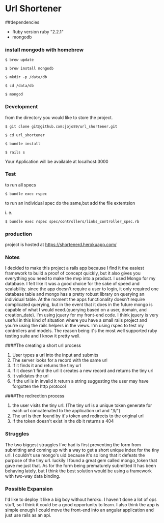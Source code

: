 # Url Shortener

##dependencies
* Ruby version ruby "2.2.1"
* mongodb

### install mongodb with homebrew

```
$ brew update
```

```
$ brew install mongodb
```

```
$ mkdir -p /data/db
```

```
$ cd /data/db
```

```
$ mongod 
```

### Development

from the directory you would like to store the project.

```
$ git clone git@github.com:jojo89/url_shortener.git
```

```
$ cd url_shortener
```

```
$ bundle install
```

```
$ rails s
```
 
 Your Application will be available at localhost:3000
 
### Test

 to run all specs 
```
$ bundle exec rspec
```
to run an individual spec do the same,but add the file extentsion

 i. e.
```
$ bundle exec rspec spec/controllers/links_controller_spec.rb
```

### production

project is hosted at https://shortenerd.herokuapp.com/


### Notes 
  I decided to make this project a rails app because I find it the easiest framework to build a proof of concept
quickly, but it also gives you everything you need to make the mvp into a product. I used Mongo for my database.
I felt like it was a good choice for the sake of speed and scalability. since the app doesn't require a user to login,
it only required one database table and mongo has a pretty robust library on querying an individual table.
At the moment the apps functionality doesn't require complicated querying, but in the event that it does in the future
mongo is capable of what I would need.(querying based on a user, domain, and creation_date). I'm using jquery 
for my front-end code. I think jquery is very useful in this kind of situation where you have a small rails project
and you're using the rails helpers in the views. I'm using rspec to test my controllers and models. The reason
being it's the most well supported ruby testing suite and I know it pretty well.


####The creating a short url process

1.  User types a url into the input and submits
2.  The server looks for a record with the same url
3.  If it finds it and returns the tiny url
4.  If it doesn't find the url it creates a new record and returns the tiny url
5.  It validates the url
6.  If the url is in invalid it return a string suggesting the user may have forgotten the http protocol

####The redirection process

1.  the user visits the tiny url. (The tiny url is a unique token generate for each url concatenated to the application url and "/l/")
2.  The url is then found by it's token and redirects to the original url
3.  If the token doesn't exist in the db it returns a 404

### Struggles
  The two biggest struggles I've had is first preventing the form from submitting and coming up with a 
  way to get a short unique index for the tiny url. I couldn't use mongo's uid because it's so long that it
  defeats the purpose of the tiny url. luckily I found a great gem called mongo_token that gave me just that. 
  As for the form being prematurely submitted It has been behaving lately, but I think the best solution would be using a framework
  with two-way data binding.
  
### Possible Expansion
 I'd like to deploy it like a big boy without heroku. I haven't done a lot of ops stuff, so I think it
 could be a good opportunity to learn. I also think the app is simple enough I could move the front-end into 
 an angular application and just use rails as an api.


